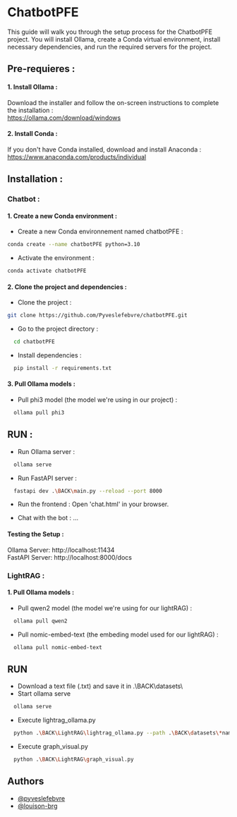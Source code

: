 # ChatbotPFE

This guide will walk you through the setup process for the ChatbotPFE project.
You will install Ollama, create a Conda virtual environment, install necessary dependencies, 
and run the required servers for the project.

## Pre-requieres :

#### 1. Install Ollama :
Download the installer and follow the on-screen instructions to complete the installation :  
https://ollama.com/download/windows

#### 2. Install Conda :
If you don't have Conda installed, download and install Anaconda : https://www.anaconda.com/products/individual 

## Installation :

### Chatbot :
#### 1. Create a new Conda environment :
- Create a new Conda environnement named chatbotPFE :
```bash
conda create --name chatbotPFE python=3.10
```
- Activate the environment :
```bash
conda activate chatbotPFE
```

#### 2. Clone the project and dependencies :
- Clone the project :
```bash
git clone https://github.com/Pyveslefebvre/chatbotPFE.git
```   
- Go to the project directory :
```bash
  cd chatbotPFE
```
- Install dependencies :
```bash
  pip install -r requirements.txt
```

#### 3. Pull Ollama models :
- Pull phi3 model (the model we're using in our project) :
```bash
  ollama pull phi3
```
## RUN :

- Run Ollama server :
```bash
  ollama serve
```
- Run FastAPI server :
```bash
  fastapi dev .\BACK\main.py --reload --port 8000
```
- Run the frontend :
Open 'chat.html' in your browser.  

- Chat with the bot :
...

#### Testing the Setup :
Ollama Server: http://localhost:11434  
FastAPI Server: http://localhost:8000/docs

### LightRAG :

#### 1. Pull Ollama models :
- Pull qwen2 model (the model we're using for our lightRAG) :
```bash
  ollama pull qwen2
```
- Pull nomic-embed-text (the embeding model used for our lightRAG) :
```bash
  ollama pull nomic-embed-text
```
## RUN

- Download a text file (.txt) and save it in .\BACK\datasets\
- Start ollama serve
```bash
  ollama serve
```
- Execute lightrag_ollama.py
```bash
  python .\BACK\LightRAG\lightrag_ollama.py --path .\BACK\datasets\*name_of_your_document.txt"
```
- Execute graph_visual.py
```bash
  python .\BACK\LightRAG\graph_visual.py
```

## Authors

- [@pyveslefebvre](https://www.github.com/pyveslefebvre)
- [@louison-brg](https://www.github.com/louison-brg)

